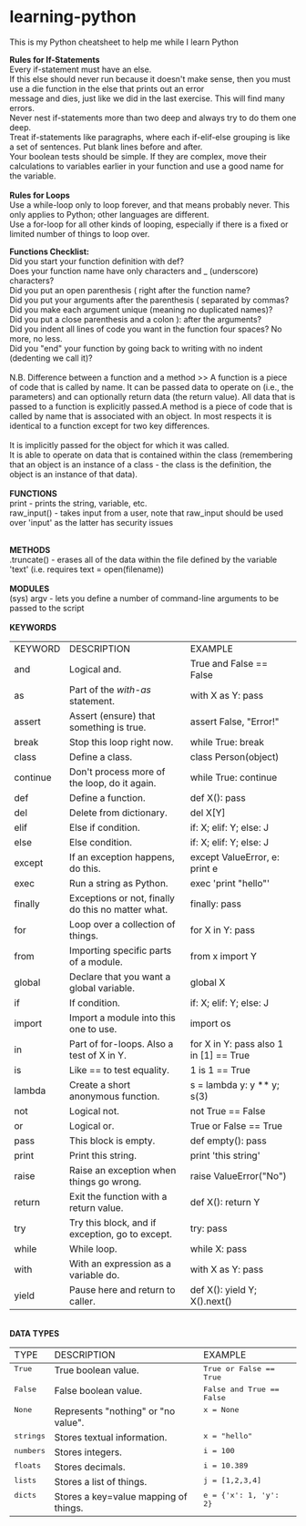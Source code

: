 # learning-python

This is my Python cheatsheet to help me while I learn Python <br>


<b>Rules for If-Statements</b><br>
Every if-statement must have an else.<br>
If this else should never run because it doesn't make sense, then you must use a die function in the else that prints out an error<br> message and dies, just like we did in the last exercise. This will find many errors.<br>
Never nest if-statements more than two deep and always try to do them one deep.<br>
Treat if-statements like paragraphs, where each if-elif-else grouping is like a set of sentences. Put blank lines before and after.<br>
Your boolean tests should be simple. If they are complex, move their calculations to variables earlier in your function and use a good name for the variable.<br><br>
<b>Rules for Loops</b><br>
Use a while-loop only to loop forever, and that means probably never. This only applies to Python; other languages are different.<br>
Use a for-loop for all other kinds of looping, especially if there is a fixed or limited number of things to loop over.

<b>Functions Checklist:</b><br>
Did you start your function definition with def?<br>
Does your function name have only characters and _ (underscore) characters?<br>
Did you put an open parenthesis ( right after the function name?<br>
Did you put your arguments after the parenthesis ( separated by commas?<br>
Did you make each argument unique (meaning no duplicated names)?<br>
Did you put a close parenthesis and a colon ): after the arguments?<br>
Did you indent all lines of code you want in the function four spaces? No more, no less.<br>
Did you "end" your function by going back to writing with no indent (dedenting we call it)?<br>
<br>
N.B. Difference between a function and a method >> A function is a piece of code that is called by name. It can be passed data to operate on (i.e., the parameters) and can optionally return data (the return value). All data that is passed to a function is explicitly passed.A method is a piece of code that is called by name that is associated with an object. In most respects it is identical to a function except for two key differences.<br>
<br>
It is implicitly passed for the object for which it was called.<br>
It is able to operate on data that is contained within the class (remembering that an object is an instance of a class - the class is the definition, the object is an instance of that data).<br>
<br>
<b> FUNCTIONS </b><br>
print - prints the string, variable, etc.<br>
raw_input() - takes input from a user, note that raw_input should be used over 'input' as the latter has security issues<br>

<br>
<b> METHODS </b><br>
.truncate() - erases all of the data within the file defined by the variable 'text' (i.e. requires text = open(filename))<br>
<br>
<b> MODULES </b><br>
(sys) argv - lets you define a number of command-line arguments to be passed to the script<br>
<br>
<b> KEYWORDS </b>
<table>
  <tr>
    <td>KEYWORD</td>
    <td>DESCRIPTION</td>
    <td>EXAMPLE</td>
<tr><td>and</td>
  <td>Logical and.</td>
  <td>True and False == False</td>
  </tr>
<tr><td>as</td>
  <td>Part of the <cite>with-as</cite> statement.</td>
  <td>with X as Y: pass</td>
  </tr>
<tr><td>assert</td>
  <td>Assert (ensure) that something is true.</td>
  <td>assert False, "Error!"</td>
  </tr>
<tr><td>break</td>
  <td>Stop this loop right now.</td>
  <td>while True: break</td>
  </tr>
<tr><td>class</td>
  <td>Define a class.</td>
  <td>class Person(object)</td>
  </tr>
<tr><td>continue</td>
  <td>Don't process more of the loop, do it again.</td>
  <td>while True: continue</td>
  </tr>
<tr><td>def</td>
  <td>Define a function.</td>
  <td>def <span class="pre">X():</span> pass</td>
  </tr>
<tr><td>del</td>
  <td>Delete from dictionary.</td>
  <td>del X[Y]</td>
  </tr>
<tr><td>elif</td>
  <td>Else if condition.</td>
  <td>if: X; elif: Y; else: J</td>
  </tr>
<tr><td>else</td>
  <td>Else condition.</td>
  <td>if: X; elif: Y; else: J</td>
  </tr>
<tr><td>except</td>
  <td>If an exception happens, do this.</td>
  <td>except ValueError, e: print e</td>
  </tr>
<tr><td>exec</td>
  <td>Run a string as Python.</td>
  <td>exec 'print "hello"'</td>
  </tr>
<tr><td>finally</td>
  <td>Exceptions or not, finally do this no matter what.</td>
  <td>finally: pass</td>
  </tr>
<tr><td>for</td>
  <td>Loop over a collection of things.</td>
  <td>for X in Y: pass</td>
  </tr>
<tr><td>from</td>
  <td>Importing specific parts of a module.</td>
  <td>from x import Y</td>
  </tr>
<tr><td>global</td>
  <td>Declare that you want a global variable.</td>
  <td>global X</td>
  </tr>
<tr><td>if</td>
  <td>If condition.</td>
  <td>if: X; elif: Y; else: J</td>
  </tr>
<tr><td>import</td>
  <td>Import a module into this one to use.</td>
  <td>import os</td>
  </tr>
<tr><td>in</td>
  <td>Part of <span class="pre">for-loops</span>. Also a test of X in Y.</td>
  <td>for X in Y: pass also 1 in [1] == True</td>
  </tr>
<tr><td>is</td>
  <td>Like == to test equality.</td>
  <td>1 is 1 == True</td>
  </tr>
<tr><td>lambda</td>
  <td>Create a short anonymous function.</td>
  <td>s = lambda y: y ** y; s(3)</td>
  </tr>
<tr><td>not</td>
  <td>Logical not.</td>
  <td>not True == False</td>
  </tr>
<tr><td>or</td>
  <td>Logical or.</td>
  <td>True or False == True</td>
  </tr>
<tr><td>pass</td>
  <td>This block is empty.</td>
  <td>def <span class="pre">empty():</span> pass</td>
  </tr>
<tr><td>print</td>
  <td>Print this string.</td>
  <td>print 'this string'</td>
  </tr>
<tr><td>raise</td>
  <td>Raise an exception when things go wrong.</td>
  <td>raise <span class="pre">ValueError("No")</span></td>
  </tr>
<tr><td>return</td>
  <td>Exit the function with a return value.</td>
  <td>def <span class="pre">X():</span> return Y</td>
  </tr>
<tr><td>try</td>
  <td>Try this block, and if exception, go to except.</td>
  <td>try: pass</td>
  </tr>
<tr><td>while</td>
  <td>While loop.</td>
  <td>while X: pass</td>
  </tr>
<tr><td>with</td>
  <td>With an expression as a variable do.</td>
  <td>with X as Y: pass</td>
  </tr>
<tr><td>yield</td>
  <td>Pause here and return to caller.</td>
  <td>def <span class="pre">X():</span> yield Y; <span class="pre">X().next()</span></td>
  </tr>
</table>
<br>
<b> DATA TYPES </b>

<table>
  <tr>
    <td>TYPE</td>
    <td>DESCRIPTION</td>
    <td>EXAMPLE</td>
<tbody valign="top">
<tr><td><tt class="docutils literal">True</tt></td>
<td>True boolean value.</td>
<td><tt class="docutils literal">True or False == True</tt></td>
</tr>
<tr><td><tt class="docutils literal">False</tt></td>
<td>False boolean value.</td>
<td><tt class="docutils literal">False and True == False</tt></td>
</tr>
<tr><td><tt class="docutils literal">None</tt></td>
<td>Represents "nothing" or "no value".</td>
<td><tt class="docutils literal">x = None</tt></td>
</tr>
<tr><td><tt class="docutils literal">strings</tt></td>
<td>Stores textual information.</td>
<td><tt class="docutils literal">x = "hello"</tt></td>
</tr>
<tr><td><tt class="docutils literal">numbers</tt></td>
<td>Stores integers.</td>
<td><tt class="docutils literal">i = 100</tt></td>
</tr>
<tr><td><tt class="docutils literal">floats</tt></td>
<td>Stores decimals.</td>
<td><tt class="docutils literal">i = 10.389</tt></td>
</tr>
<tr><td><tt class="docutils literal">lists</tt></td>
<td>Stores a list of things.</td>
<td><tt class="docutils literal">j = [1,2,3,4]</tt></td>
</tr>
<tr><td><tt class="docutils literal">dicts</tt></td>
<td>Stores a key=value mapping of things.</td>
<td><tt class="docutils literal">e = {'x': 1, 'y': 2}</tt></td>
</tr>
</table>
